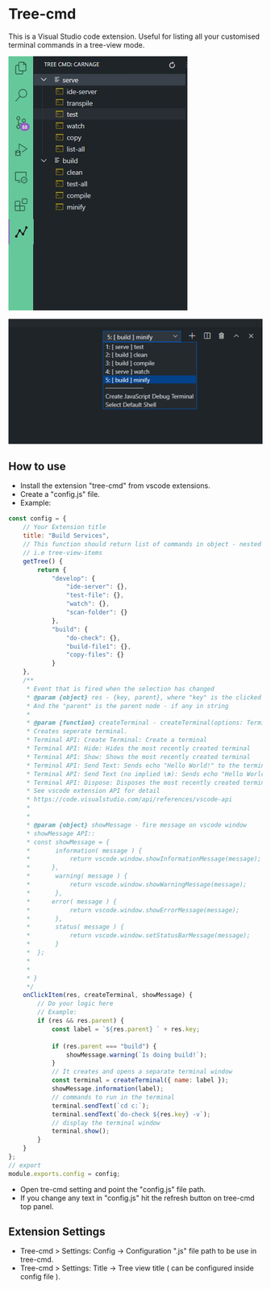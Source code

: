 # Tree-cmd

This is a Visual Studio code extension. Useful for listing all your customised terminal commands in a tree-view mode.

![Screenshot1](https://github.com/captainspeed/tree-cmd/blob/main/media/screenshot1.png)

![Screenshot2](https://github.com/captainspeed/tree-cmd/blob/main/media/screenshot2.png)

## How to use

-   Install the extension "tree-cmd" from vscode extensions.
-   Create a "config.js" file.
-   Example:

```js
const config = {
    // Your Extension title
	title: "Build Services",
    // This function should return list of commands in object - nested objects is supported aswell
    // i.e tree-view-items
    getTree() {
		return {
            "develop": {
                "ide-server": {},
                "test-file": {},
                "watch": {},
                "scan-folder": {}
            },
            "build": {
                "do-check": {},
                "build-file1": {},
                "copy-files": {}
            }
    },
    /**
     * Event that is fired when the selection has changed
     * @param {object} res - {key, parent}, where "key" is the clicked item name in string
     * And the "parent" is the parent node - if any in string
     *
     * @param {function} createTerminal - createTerminal(options: TerminalOptions): Terminal
     * Creates seperate terminal.
     * Terminal API: Create Terminal: Create a terminal
     * Terminal API: Hide: Hides the most recently created terminal
     * Terminal API: Show: Shows the most recently created terminal
     * Terminal API: Send Text: Sends echo "Hello World!" to the terminal
     * Terminal API: Send Text (no implied \n): Sends echo "Hello World!" to the terminal explicitly indicating to * * not add a \n to the end of the text
     * Terminal API: Dispose: Disposes the most recently created terminal
     * See vscode extension API for detail
     * https://code.visualstudio.com/api/references/vscode-api
     *
     *
     * @param {object} showMessage - fire message on vscode window
     * showMessage API::
     * const showMessage = {
     *       information( message ) {
     *           return vscode.window.showInformationMessage(message);
     *      },
     *       warning( message ) {
     *           return vscode.window.showWarningMessage(message);
     *       },
     *      error( message ) {
     *           return vscode.window.showErrorMessage(message);
     *       },
     *       status( message ) {
     *           return vscode.window.setStatusBarMessage(message);
     *       }
     *  };
     *
     *
     * }
     */
	onClickItem(res, createTerminal, showMessage) {
        // Do your logic here
        // Example:
		if (res && res.parent) {
			const label = `${res.parent} ` + res.key;

			if (res.parent === "build") {
				showMessage.warning(`Is doing build!`);
            }
            // It creates and opens a separate terminal window
            const terminal = createTerminal({ name: label });
            showMessage.information(label);
            // commands to run in the terminal
			terminal.sendText(`cd c:`);
            terminal.sendText(`do-check ${res.key} -v`);
            // display the terminal window
			terminal.show();
		}
	}
};
// export
module.exports.config = config;
```

-   Open tre-cmd setting and point the "config.js" file path.
-   If you change any text in "config.js" hit the refresh button on tree-cmd top panel.

## Extension Settings

-   Tree-cmd > Settings: Config -> Configuration ".js" file path to be use in tree-cmd.
-   Tree-cmd > Settings: Title -> Tree view title ( can be configured inside config file ).
